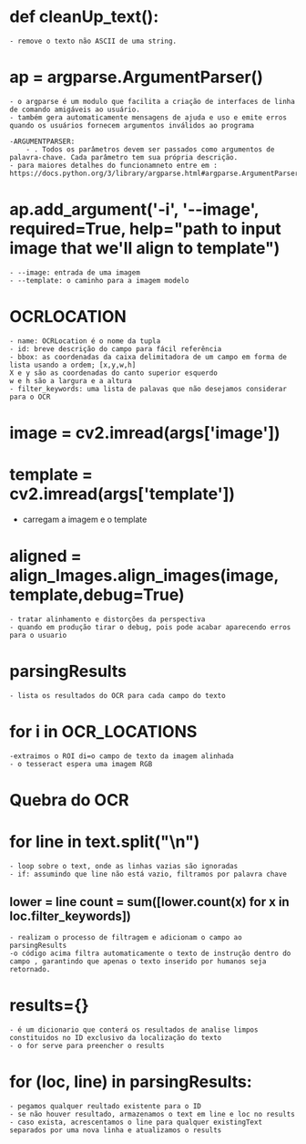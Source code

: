 # def cleanUp_text(): 
    - remove o texto não ASCII de uma string. 

# ap = argparse.ArgumentParser()
    - o argparse é um modulo que facilita a criação de interfaces de linha de comando amigáveis ao usuário. 
    - também gera automaticamente mensagens de ajuda e uso e emite erros quando os usuários fornecem argumentos inválidos ao programa

    -ARGUMENTPARSER: 
        - . Todos os parâmetros devem ser passados ​​como argumentos de palavra-chave. Cada parâmetro tem sua própria descrição.
    - para maiores detalhes do funcionamneto entre em : https://docs.python.org/3/library/argparse.html#argparse.ArgumentParser

# ap.add_argument('-i', '--image', required=True, help="path to input image that we'll align to template")
    - --image: entrada de uma imagem
    - --template: o caminho para a imagem modelo 

# OCRLOCATION 
    - name: OCRLocation é o nome da tupla
    - id: breve descrição do campo para fácil referência
    - bbox: as coordenadas da caixa delimitadora de um campo em forma de lista usando a ordem; [x,y,w,h]
    X e y são as coordenadas do canto superior esquerdo
    w e h são a largura e a altura 
    - filter_keywords: uma lista de palavas que não desejamos considerar para o OCR

# image = cv2.imread(args['image'])
# template = cv2.imread(args['template'])
 - carregam a imagem e o template 

# aligned = align_Images.align_images(image, template,debug=True)
    - tratar alinhamento e distorções da perspectiva
    - quando em produção tirar o debug, pois pode acabar aparecendo erros para o usuario

# parsingResults 
    - lista os resultados do OCR para cada campo do texto  

# for i in OCR_LOCATIONS 
    -extraimos o ROI di=o campo de texto da imagem alinhada
    - o tesseract espera uma imagem RGB

# Quebra do OCR
    
# for line in text.split("\n")
    - loop sobre o text, onde as linhas vazias são ignoradas
    - if: assumindo que line não está vazio, filtramos por palavra chave  

## lower = line count = sum([lower.count(x) for x in loc.filter_keywords])
    - realizam o processo de filtragem e adicionam o campo ao parsingResults 
    -o código acima filtra automaticamente o texto de instrução dentro do campo , garantindo que apenas o texto inserido por humanos seja retornado.

# results={} 
    - é um dicionario que conterá os resultados de analise limpos constituidos no ID exclusivo da localização do texto
    - o for serve para preencher o results

# for (loc, line) in parsingResults:
    - pegamos qualquer reultado existente para o ID
    - se não houver resultado, armazenamos o text em line e loc no results 
    - caso exista, acrescentamos o line para qualquer existingText separados por uma nova linha e atualizamos o results

    